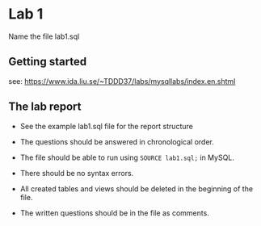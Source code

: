 # Lab 1
Name the file lab1.sql


## Getting started
see: https://www.ida.liu.se/~TDDD37/labs/mysqllabs/index.en.shtml


## The lab report
* See the example lab1.sql file for the report structure

* The questions should be answered in chronological order. 

* The file should be able to run using `SOURCE lab1.sql;` in MySQL. 
* There should be no syntax errors.

* All created tables and views should be deleted in the beginning of the file.

* The written questions should be in the file as comments. 